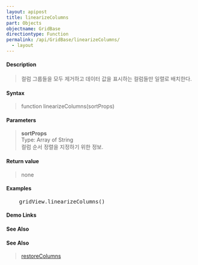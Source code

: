 ```yaml
---
layout: apipost
title: linearizeColumns
part: Objects
objectname: GridBase
directiontype: Function
permalink: /api/GridBase/linearizeColumns/
  - layout
---
```



#### Description

>  컬럼 그룹들을 모두 제거하고 데이터 값을 표시하는 컬럼들만 일렬로 배치한다.

#### Syntax

> function linearizeColumns(sortProps)

#### Parameters

> **sortProps**  
> Type: Array of String  
> 컬럼 순서 정렬을 지정하기 위한 정보.

#### Return value

> none

#### Examples 

<pre class="prettyprint">
    gridView.linearizeColumns()
</pre>

#### Demo Links
#### See Also

#### See Also 

> [restoreColumns](/api/GridBase/restoreColumns) 